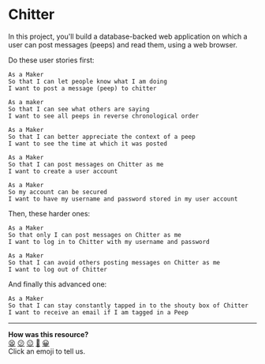 # Chitter

In this project, you'll build a database-backed web application on which a user can post messages (peeps) and read them, using a web browser.

Do these user stories first:

```
As a Maker
So that I can let people know what I am doing  
I want to post a message (peep) to chitter

As a maker
So that I can see what others are saying  
I want to see all peeps in reverse chronological order

As a Maker
So that I can better appreciate the context of a peep
I want to see the time at which it was posted

As a Maker
So that I can post messages on Chitter as me
I want to create a user account

As a Maker
So my account can be secured
I want to have my username and password stored in my user account
```

Then, these harder ones:

```
As a Maker
So that only I can post messages on Chitter as me
I want to log in to Chitter with my username and password

As a Maker
So that I can avoid others posting messages on Chitter as me
I want to log out of Chitter
```

And finally this advanced one:

```
As a Maker
So that I can stay constantly tapped in to the shouty box of Chitter
I want to receive an email if I am tagged in a Peep
```

<!-- BEGIN GENERATED SECTION DO NOT EDIT -->

---

**How was this resource?**  
[😫](https://airtable.com/shrUJ3t7KLMqVRFKR?prefill_Repository=makersacademy/web-applications&prefill_File=projects/chitter.md&prefill_Sentiment=😫) [😕](https://airtable.com/shrUJ3t7KLMqVRFKR?prefill_Repository=makersacademy/web-applications&prefill_File=projects/chitter.md&prefill_Sentiment=😕) [😐](https://airtable.com/shrUJ3t7KLMqVRFKR?prefill_Repository=makersacademy/web-applications&prefill_File=projects/chitter.md&prefill_Sentiment=😐) [🙂](https://airtable.com/shrUJ3t7KLMqVRFKR?prefill_Repository=makersacademy/web-applications&prefill_File=projects/chitter.md&prefill_Sentiment=🙂) [😀](https://airtable.com/shrUJ3t7KLMqVRFKR?prefill_Repository=makersacademy/web-applications&prefill_File=projects/chitter.md&prefill_Sentiment=😀)  
Click an emoji to tell us.

<!-- END GENERATED SECTION DO NOT EDIT -->
